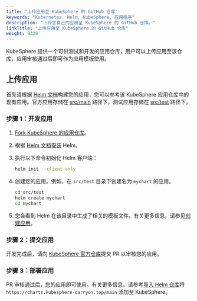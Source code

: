 ```yaml
---
title: "上传应用至 KubeSphere 的 GitHub 仓库"
keywords: "Kubernetes, Helm, KubeSphere, 应用程序"
description: "上传您自己的应用至 KubeSphere 的 GitHub 仓库。"
linkTitle: "上传应用至 KubeSphere 的 GitHub 仓库"
weight: 9320
---
```


KubeSphere 提供一个可供测试和开发的应用仓库，用户可以上传应用至该仓库，应用审核通过后即可作为应用模板使用。

## 上传应用

首先请根据 [Helm 文档](https://helm.sh/docs/topics/charts/)构建您的应用，您可以参考该 KubeSphere 应用仓库中的现有应用。官方应用存储在 [src/main](https://github.com/whenegghitsrock/helm-charts-carryon/tree/master/src/main) 路径下，测试应用存储在 [src/test](https://github.com/whenegghitsrock/helm-charts-carryon/tree/master/src/test) 路径下。

### 步骤 1：开发应用

1. [Fork KubeSphere 的应用仓库](https://github.com/whenegghitsrock/helm-charts-carryon/fork)。

2. 根据 [Helm 文档安装](https://helm.sh/docs/intro/install/) Helm。

3. 执行以下命令初始化 Helm 客户端：

   ```bash
   helm init --client-only
   ```

4. 创建您的应用。例如，在 `src/test` 目录下创建名为 `mychart` 的应用。

   ```bash
   cd src/test
   helm create mychart
   cd mychart
   ```

5. 您会看到 Helm 在该目录中生成了相关的模板文件。有关更多信息，请参见[创建应用](../../../application-store/app-developer-guide/helm-developer-guide/#创建应用)。

### 步骤 2：提交应用

开发完成后，请向 [KubeSphere 官方仓库](https://github.com/whenegghitsrock/helm-charts-carryon)提交 PR 以审核您的应用。

### 步骤 3：部署应用

PR 审核通过后，您的应用即可使用。有关更多信息，请参考[导入 Helm 仓库](../import-helm-repository/)将 `https://charts.kubesphere-carryon.top/main` 添加至 KubeSphere。

